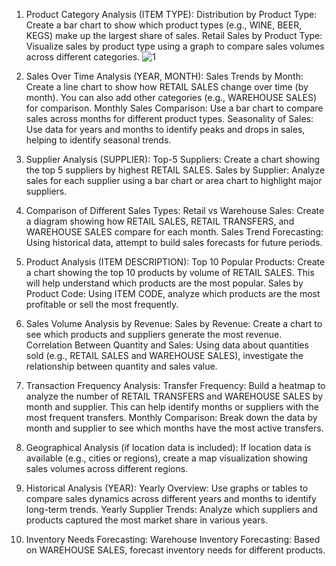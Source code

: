 1. Product Category Analysis (ITEM TYPE):
Distribution by Product Type: Create a bar chart to show which product types (e.g., WINE, BEER, KEGS) make up the largest share of sales.
Retail Sales by Product Type: Visualize sales by product type using a graph to compare sales volumes across different categories.
![1](https://github.com/user-attachments/assets/73c1c880-436e-4477-bb02-943bc864d7c5)




2. Sales Over Time Analysis (YEAR, MONTH):
Sales Trends by Month: Create a line chart to show how RETAIL SALES change over time (by month). You can also add other categories (e.g., WAREHOUSE SALES) for comparison.
Monthly Sales Comparison: Use a bar chart to compare sales across months for different product types.
Seasonality of Sales: Use data for years and months to identify peaks and drops in sales, helping to identify seasonal trends.

3. Supplier Analysis (SUPPLIER):
Top-5 Suppliers: Create a chart showing the top 5 suppliers by highest RETAIL SALES.
Sales by Supplier: Analyze sales for each supplier using a bar chart or area chart to highlight major suppliers.

4. Comparison of Different Sales Types:
Retail vs Warehouse Sales: Create a diagram showing how RETAIL SALES, RETAIL TRANSFERS, and WAREHOUSE SALES compare for each month.
Sales Trend Forecasting: Using historical data, attempt to build sales forecasts for future periods.

5. Product Analysis (ITEM DESCRIPTION):
Top 10 Popular Products: Create a chart showing the top 10 products by volume of RETAIL SALES. This will help understand which products are the most popular.
Sales by Product Code: Using ITEM CODE, analyze which products are the most profitable or sell the most frequently.

6. Sales Volume Analysis by Revenue:
Sales by Revenue: Create a chart to see which products and suppliers generate the most revenue.
Correlation Between Quantity and Sales: Using data about quantities sold (e.g., RETAIL SALES and WAREHOUSE SALES), investigate the relationship between quantity and sales value.

7. Transaction Frequency Analysis:
Transfer Frequency: Build a heatmap to analyze the number of RETAIL TRANSFERS and WAREHOUSE SALES by month and supplier. This can help identify months or suppliers with the most frequent transfers.
Monthly Comparison: Break down the data by month and supplier to see which months have the most active transfers.

8. Geographical Analysis (if location data is included):
If location data is available (e.g., cities or regions), create a map visualization showing sales volumes across different regions.

9. Historical Analysis (YEAR):
Yearly Overview: Use graphs or tables to compare sales dynamics across different years and months to identify long-term trends.
Yearly Supplier Trends: Analyze which suppliers and products captured the most market share in various years.

10. Inventory Needs Forecasting:
Warehouse Inventory Forecasting: Based on WAREHOUSE SALES, forecast inventory needs for different products.
